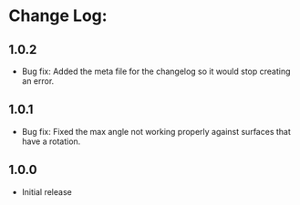# Change Log:

## 1.0.2

- Bug fix: Added the meta file for the changelog so it would stop creating an error.

## 1.0.1

- Bug fix: Fixed the max angle not working properly against surfaces that have a rotation.

## 1.0.0

- Initial release
